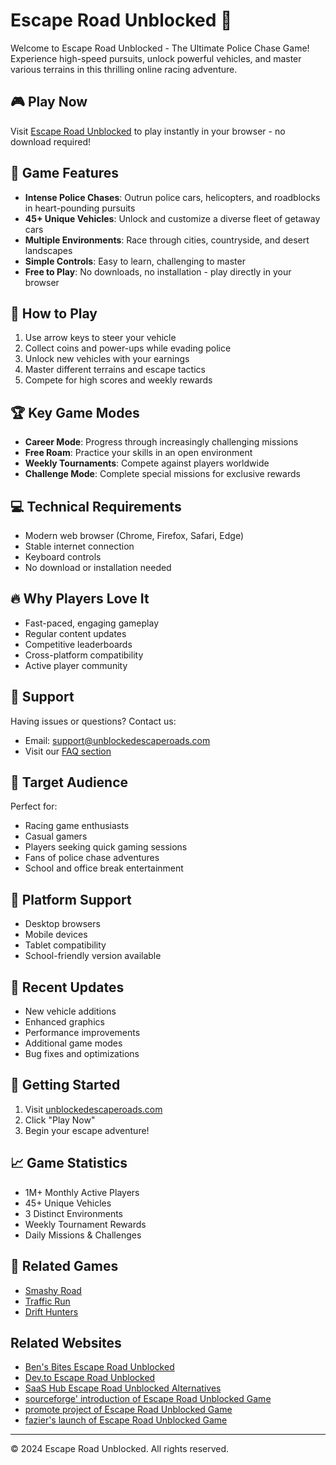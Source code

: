 # Escape Road Unblocked 🚗

Welcome to Escape Road Unblocked - The Ultimate Police Chase Game! Experience high-speed pursuits, unlock powerful vehicles, and master various terrains in this thrilling online racing adventure.

## 🎮 Play Now

Visit [Escape Road Unblocked](https://unblockedescaperoads.com) to play instantly in your browser - no download required!

## 🌟 Game Features

- **Intense Police Chases**: Outrun police cars, helicopters, and roadblocks in heart-pounding pursuits
- **45+ Unique Vehicles**: Unlock and customize a diverse fleet of getaway cars
- **Multiple Environments**: Race through cities, countryside, and desert landscapes
- **Simple Controls**: Easy to learn, challenging to master
- **Free to Play**: No downloads, no installation - play directly in your browser

## 🎯 How to Play

1. Use arrow keys to steer your vehicle
2. Collect coins and power-ups while evading police
3. Unlock new vehicles with your earnings
4. Master different terrains and escape tactics
5. Compete for high scores and weekly rewards

## 🏆 Key Game Modes

- **Career Mode**: Progress through increasingly challenging missions
- **Free Roam**: Practice your skills in an open environment
- **Weekly Tournaments**: Compete against players worldwide
- **Challenge Mode**: Complete special missions for exclusive rewards

## 💻 Technical Requirements

- Modern web browser (Chrome, Firefox, Safari, Edge)
- Stable internet connection
- Keyboard controls
- No download or installation needed

## 🔥 Why Players Love It

- Fast-paced, engaging gameplay
- Regular content updates
- Competitive leaderboards
- Cross-platform compatibility
- Active player community

## 🤝 Support

Having issues or questions? Contact us:
- Email: support@unblockedescaperoads.com
- Visit our [FAQ section](https://unblockedescaperoads.com/#faq)

## 🎯 Target Audience

Perfect for:
- Racing game enthusiasts
- Casual gamers
- Players seeking quick gaming sessions
- Fans of police chase adventures
- School and office break entertainment

## 📱 Platform Support

- Desktop browsers
- Mobile devices
- Tablet compatibility
- School-friendly version available

## 🔄 Recent Updates

- New vehicle additions
- Enhanced graphics
- Performance improvements
- Additional game modes
- Bug fixes and optimizations

## 🏁 Getting Started

1. Visit [unblockedescaperoads.com](https://unblockedescaperoads.com)
2. Click "Play Now"
3. Begin your escape adventure!

## 📈 Game Statistics

- 1M+ Monthly Active Players
- 45+ Unique Vehicles
- 3 Distinct Environments
- Weekly Tournament Rewards
- Daily Missions & Challenges

## 🔗 Related Games

- [Smashy Road](https://smashyroad.io)
- [Traffic Run](https://watchdocumentaries.com/highway-traffic-game/)
- [Drift Hunters](https://watchdocumentaries.com/drift-hunters-game/)


## Related Websites
- [Ben's Bites Escape Road Unblocked](https://news.bensbites.com/posts/29883-escape-road-unblocked-free-online-police-chase-game)
- [Dev.to Escape Road Unblocked](https://dev.to/_ab56e9bbfaff3a478352a/escape-road-unblocked-a-browser-based-police-chase-game-with-nextjs-14-2im6)
- [SaaS Hub Escape Road Unblocked Alternatives](https://www.saashub.com/escape-road-unblocked-alternatives)
- [sourceforge' introduction of Escape Road Unblocked Game](https://sourceforge.net/projects/escape-html/)
- [promote project of Escape Road Unblocked Game](https://www.promoteproject.com/startup/175565/escape-road-unblocked-game)
- [fazier's launch of Escape Road Unblocked Game](https://fazier.com/launches/escape-road-unblocked-game)

---

© 2024 Escape Road Unblocked. All rights reserved. 
